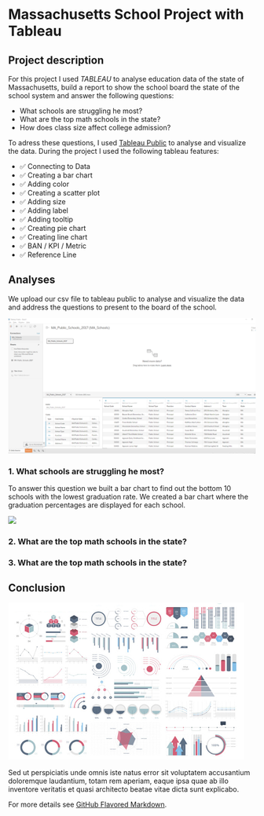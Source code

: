 # Massachusetts School Project with Tableau

## Project description

For this project I used *TABLEAU* to analyse education data of the state of Massachusetts, build a report to show the school board the state of the school system and answer the following questions:

* What schools are struggling he most?
* What are the top math schools in the state?
* How does class size affect college admission?

To adress these questions, I used [Tableau Public](https://public.tableau.com/app/discover) to analyse and visualize the data. During the project I used the following tableau features:

- ✅ Connecting to Data
- ✅ Creating a bar chart
- ✅ Adding color
- ✅ Creating a scatter plot
- ✅ Adding size
- ✅ Adding label
- ✅ Adding tooltip
- ✅ Creating pie chart
- ✅ Creating line chart
- ✅ BAN / KPI / Metric
- ✅ Reference Line

## Analyses

We upload our csv file to tableau public to analyse and visualize the data and address the questions to present to the board of the school.

<img src="images/projects/Mass_tableau/dataset.PNG?raw=true">

### 1\. What schools are struggling he most?

To answer this question we built a bar chart to find out the bottom 10 schools with the lowest graduation rate. We created a bar chart where the graduation percentages are displayed for each school.

<img src="images/projects/Mass_tableau/barchart.PNG?raw=true">

### 2\. What are the top math schools in the state?

### 3\. What are the top math schools in the state?

## Conclusion

<img src="images/dummy_thumbnail.jpg?raw=true">



Sed ut perspiciatis unde omnis iste natus error sit voluptatem accusantium doloremque laudantium, totam rem aperiam, eaque ipsa quae ab illo inventore veritatis et quasi architecto beatae vitae dicta sunt explicabo.

For more details see [GitHub Flavored Markdown](https://guides.github.com/features/mastering-markdown/).